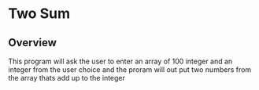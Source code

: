 # Two Sum

## Overview
This program will ask the user to enter an array of 100 integer and an integer from the user choice and the proram will out put two numbers from the array thats add up to the integer
